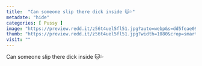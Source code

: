 ```yaml
---
title:  "Can someone slip there dick inside 🐱💦"
metadate: "hide"
categories: [ Pussy ]
image: "https://preview.redd.it/z56t4uel5fl51.jpg?auto=webp&s=dd5feae09a8f60b7e6d633a5fae07c6d479b5bcd"
thumb: "https://preview.redd.it/z56t4uel5fl51.jpg?width=1080&crop=smart&auto=webp&s=742a394a6122cebd727d74a05f97b045ef9a00c1"
visit: ""
---
```

Can someone slip there dick inside 🐱💦
